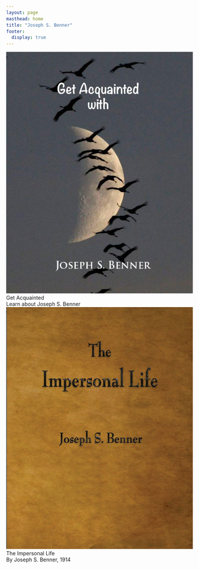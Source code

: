 ```yaml
---
layout: page
masthead: home
title: "Joseph S. Benner"
footer:
  display: true
---
```


<div id="page-contents" class="ui three cards">
  <div class="card">
    <a href="#" data-book="acq" class="toc-modal-open image">
      <img src="/public/img/src/acq-big.jpg">
    </a>
    <div class="content">
      <div class="header">Get Acquainted</div>
      <div class="description">
        Learn about Joseph S. Benner
      </div>
    </div>
  </div>
  <div class="card">
    <a href="#" data-book="til" class="toc-modal-open image">
      <img src="/public/img/src/til-big.jpg">
    </a>
    <div class="content">
      <div class="header">The Impersonal Life</div>
      <div class="description">
        By Joseph S. Benner, 1914
      </div>
    </div>
  </div>
</div>
